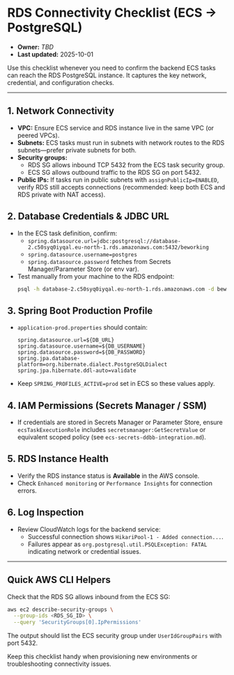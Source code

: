 # RDS Connectivity Checklist (ECS → PostgreSQL)
- **Owner:** _TBD_
- **Last updated:** 2025-10-01

Use this checklist whenever you need to confirm the backend ECS tasks can reach the RDS PostgreSQL instance. It captures the key network, credential, and configuration checks.

---

## 1. Network Connectivity
- **VPC:** Ensure ECS service and RDS instance live in the same VPC (or peered VPCs).
- **Subnets:** ECS tasks must run in subnets with network routes to the RDS subnets—prefer private subnets for both.
- **Security groups:**
  - RDS SG allows inbound TCP 5432 from the ECS task security group.
  - ECS SG allows outbound traffic to the RDS SG on port 5432.
- **Public IPs:** If tasks run in public subnets with `assignPublicIp=ENABLED`, verify RDS still accepts connections (recommended: keep both ECS and RDS private with NAT access).

## 2. Database Credentials & JDBC URL
- In the ECS task definition, confirm:
  - `spring.datasource.url=jdbc:postgresql://database-2.c50syq0iyqal.eu-north-1.rds.amazonaws.com:5432/beworking`
  - `spring.datasource.username=postgres`
  - `spring.datasource.password` fetches from Secrets Manager/Parameter Store (or env var).
- Test manually from your machine to the RDS endpoint:
  ```bash
  psql -h database-2.c50syq0iyqal.eu-north-1.rds.amazonaws.com -d beworking -U postgres -p 5432
  ```

## 3. Spring Boot Production Profile
- `application-prod.properties` should contain:
  ```properties
  spring.datasource.url=${DB_URL}
  spring.datasource.username=${DB_USERNAME}
  spring.datasource.password=${DB_PASSWORD}
  spring.jpa.database-platform=org.hibernate.dialect.PostgreSQLDialect
  spring.jpa.hibernate.ddl-auto=validate
  ```
- Keep `SPRING_PROFILES_ACTIVE=prod` set in ECS so these values apply.

## 4. IAM Permissions (Secrets Manager / SSM)
- If credentials are stored in Secrets Manager or Parameter Store, ensure `ecsTaskExecutionRole` includes `secretsmanager:GetSecretValue` or equivalent scoped policy (see `ecs-secrets-ddbb-integration.md`).

## 5. RDS Instance Health
- Verify the RDS instance status is **Available** in the AWS console.
- Check `Enhanced monitoring` or `Performance Insights` for connection errors.

## 6. Log Inspection
- Review CloudWatch logs for the backend service:
  - Successful connection shows `HikariPool-1 - Added connection...`.
  - Failures appear as `org.postgresql.util.PSQLException: FATAL` indicating network or credential issues.

---

## Quick AWS CLI Helpers
Check that the RDS SG allows inbound from the ECS SG:
```bash
aws ec2 describe-security-groups \
  --group-ids <RDS_SG_ID> \
  --query 'SecurityGroups[0].IpPermissions'
```
The output should list the ECS security group under `UserIdGroupPairs` with port 5432.

Keep this checklist handy when provisioning new environments or troubleshooting connectivity issues.
